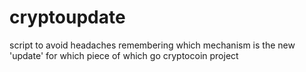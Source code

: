 # cryptoupdate
script to avoid headaches remembering which mechanism is the new 'update' for which piece of which go cryptocoin project
